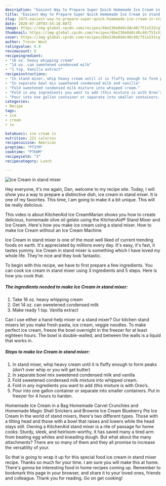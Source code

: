 ```yaml
---
description: "Easiest Way to Prepare Super Quick Homemade Ice Cream in stand mixer"
title: "Easiest Way to Prepare Super Quick Homemade Ice Cream in stand mixer"
slug: 2473-easiest-way-to-prepare-super-quick-homemade-ice-cream-in-stand-mixer
date: 2020-07-20T03:54:18.607Z
image: https://img-global.cpcdn.com/recipes/6be236e0ddc48c40/751x532cq70/ice-cream-in-stand-mixer-recipe-main-photo.jpg
thumbnail: https://img-global.cpcdn.com/recipes/6be236e0ddc48c40/751x532cq70/ice-cream-in-stand-mixer-recipe-main-photo.jpg
cover: https://img-global.cpcdn.com/recipes/6be236e0ddc48c40/751x532cq70/ice-cream-in-stand-mixer-recipe-main-photo.jpg
author: Trevor West
ratingvalue: 4.9
reviewcount: 9
recipeingredient:
- "16 oz. heavy whipping cream"
- "14 oz. can sweetened condensed milk"
- "1 tsp. Vanilla extract"
recipeinstructions:
- "In stand mixer, whip heavy cream until it is fluffy enough to form peaks (don’t over whip or you will get butter)"
- "In separate bowl mix sweetened condensed milk and vanilla"
- "Fold sweetened condensed milk mixture into whipped cream."
- "Fold in any ingredients you want to add (this mixture is with Oreo’s."
- "Pour into one gallon container or separate into smaller containers. Put in freezer for 4 hours to harden."
categories:
- Recipe
tags:
- ice
- cream
- in

katakunci: ice cream in 
nutrition: 221 calories
recipecuisine: American
preptime: "PT37M"
cooktime: "PT60M"
recipeyield: "3"
recipecategory: Lunch

---
```



![Ice Cream in stand mixer](https://img-global.cpcdn.com/recipes/6be236e0ddc48c40/751x532cq70/ice-cream-in-stand-mixer-recipe-main-photo.jpg)

Hey everyone, it's me again, Dan, welcome to my recipe site. Today, I will show you a way to prepare a distinctive dish, ice cream in stand mixer. It is one of my favorites. This time, I am going to make it a bit unique. This will be really delicious.

This video is about KitchenAid Ice CreamMarian shows you how to create delicious, homemade olive oil gelato using the KitchenAid® Stand Mixer and Ice Cream. Here&#39;s how you make ice cream using a stand mixer. How to make Ice Cream without an Ice Cream Machine

Ice Cream in stand mixer is one of the most well liked of current trending foods on earth. It's appreciated by millions every day. It's easy, it's fast, it tastes yummy. Ice Cream in stand mixer is something which I have loved my whole life. They're nice and they look fantastic.


To begin with this recipe, we have to first prepare a few ingredients. You can cook ice cream in stand mixer using 3 ingredients and 5 steps. Here is how you cook that.

<!--inarticleads1-->

##### The ingredients needed to make Ice Cream in stand mixer:

1. Take 16 oz. heavy whipping cream
1. Get 14 oz. can sweetened condensed milk
1. Make ready 1 tsp. Vanilla extract


Can I use either a hand-help mixer or a stand mixer? Our kitchen stand mixers let you make fresh pasta, ice cream, veggie noodles. To make perfect ice cream, freeze the bowl overnight in the freezer for at least eighteen hours. The bowl is double-walled, and between the walls is a liquid that works in. 

<!--inarticleads2-->

##### Steps to make Ice Cream in stand mixer:

1. In stand mixer, whip heavy cream until it is fluffy enough to form peaks (don’t over whip or you will get butter)
1. In separate bowl mix sweetened condensed milk and vanilla
1. Fold sweetened condensed milk mixture into whipped cream.
1. Fold in any ingredients you want to add (this mixture is with Oreo’s.
1. Pour into one gallon container or separate into smaller containers. Put in freezer for 4 hours to harden.


Homemade Ice Cream in a Bag Homemade Carvel Crunchies and Homemade Magic Shell Snickers and Brownie Ice Cream Blueberry Pie Ice Cream In the world of stand mixers, there&#39;s two different types. Those with a tilting head and those with a bowl that raises and lowers while the head stays still. Owning a KitchenAid stand mixer is a rite of passage for home cooks: Sturdy, sleek, and heirloom-worthy, it has saved many a tired arm from beating egg whites and kneading dough. But what about the many attachments? There are so many of them and they all promise to increase the versatility of your. 

So that is going to wrap it up for this special food ice cream in stand mixer recipe. Thanks so much for your time. I am sure you will make this at home. There's gonna be interesting food in home recipes coming up. Remember to bookmark this page in your browser, and share it to your loved ones, friends and colleague. Thank you for reading. Go on get cooking!
